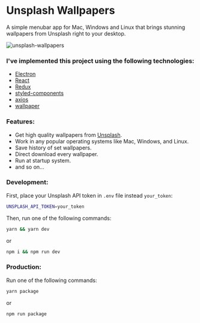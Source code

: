 # Unsplash Wallpapers
A simple menubar app for Mac, Windows and Linux that brings stunning wallpapers from Unsplash right to your desktop.

<img src="screenshot.gif"
     alt="unsplash-wallpapers"
     style="margin: 0 auto;" />

### I've implemented this project using the following technologies:
* [Electron](https://github.com/electron)
* [React](https://github.com/facebook/react)
* [Redux](https://github.com/reduxjs/redux)
* [styled-components](https://github.com/styled-components/styled-components)
* [axios](https://github.com/axios/axios)
* [wallpaper](https://github.com/sindresorhus/wallpaper)


### Features:
* Get high quality wallpapers from [Unsplash](https://unsplash.com/).
* Work in any popular operating systems like Mac, Windows, and Linux.
* Save history of set wallpapers.
* Direct download every wallpaper.
* Run at startup system.
* and so on...

### Development:

First, place your Unsplash API token in `.env` file instead `your_token`:
```sh
UNSPLASH_API_TOKEN=your_token
```

Then, run one of the following commands:
```bash
yarn && yarn dev
```
or
```bash
npm i && npm run dev
```

### Production:
Run one of the following commands:
```bash
yarn package
```
or
```bash
npm run package
```
